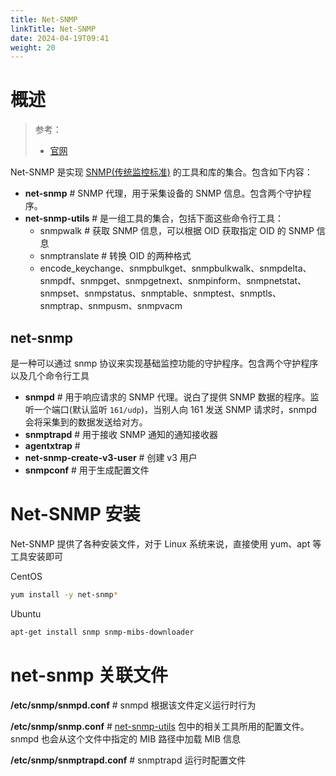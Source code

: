 ```yaml
---
title: Net-SNMP
linkTitle: Net-SNMP
date: 2024-04-19T09:41
weight: 20
---
```


# 概述

> 参考：
> 
> - [官网](http://net-snmp.sourceforge.net/)

Net-SNMP 是实现 [SNMP(传统监控标准)](docs/6.可观测性/监控系统/监控系统概述/SNMP(传统监控标准).md) 的工具和库的集合。包含如下内容：

- **net-snmp** # SNMP 代理，用于采集设备的 SNMP 信息。包含两个守护程序。
- **net-snmp-utils** # 是一组工具的集合，包括下面这些命令行工具：
  - snmpwalk # 获取 SNMP 信息，可以根据 OID 获取指定 OID 的 SNMP 信息
  - snmptranslate # 转换 OID 的两种格式
  - encode_keychange、snmpbulkget、snmpbulkwalk、snmpdelta、snmpdf、snmpget、snmpgetnext、snmpinform、snmpnetstat、snmpset、snmpstatus、snmptable、snmptest、snmptls、snmptrap、snmpusm、snmpvacm

## net-snmp

是一种可以通过 snmp 协议来实现基础监控功能的守护程序。包含两个守护程序以及几个命令行工具

- **snmpd** # 用于响应请求的 SNMP 代理。说白了提供 SNMP 数据的程序。监听一个端口(默认监听 `161/udp`)，当别人向 161 发送 SNMP 请求时，snmpd 会将采集到的数据发送给对方。
- **snmptrapd** # 用于接收 SNMP 通知的通知接收器
- **agentxtrap** #
- **net-snmp-create-v3-user** # 创建 v3 用户
- **snmpconf** # 用于生成配置文件

# Net-SNMP 安装

Net-SNMP 提供了各种安装文件，对于 Linux 系统来说，直接使用 yum、apt 等工具安装即可

CentOS

```bash
yum install -y net-snmp*
```

Ubuntu

```bash
apt-get install snmp snmp-mibs-downloader
```

# net-snmp 关联文件

**/etc/snmp/snmpd.conf** # snmpd 根据该文件定义运行时行为

**/etc/snmp/snmp.conf** # [net-snmp-utils](docs/6.可观测性/监控系统/Net-SNMP/net-snmp-utils.md) 包中的相关工具所用的配置文件。snmpd 也会从这个文件中指定的 MIB 路径中加载 MIB 信息

**/etc/snmp/snmptrapd.conf** # snmptrapd 运行时配置文件
